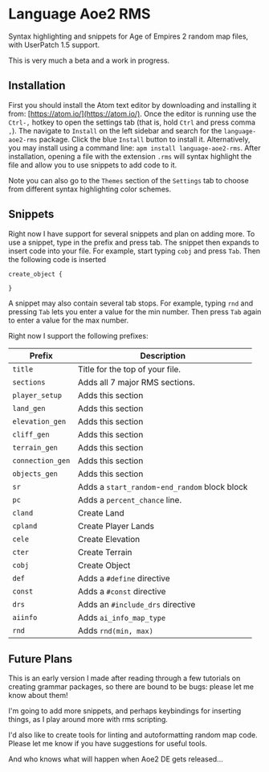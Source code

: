 # Language Aoe2 RMS

Syntax highlighting and snippets for Age of Empires 2 random map files, with UserPatch 1.5 support.

This is very much a beta and a work in progress.

## Installation

First you should install the Atom text editor by downloading and installing it from: [https://atom.io/](https://atom.io/).
Once the editor is running use the `Ctrl-,` hotkey to open the settings tab (that is, hold `Ctrl` and press comma `,`).
The navigate to `Install` on the left sidebar and search for the `language-aoe2-rms` package.
Click the blue `Install` button to install it.
Alternatively, you may install using a command line: `apm install language-aoe2-rms`.
After installation, opening a file with the extension `.rms` will syntax highlight the file and allow you to use snippets to add code to it.

Note you can also go to the `Themes` section of the `Settings` tab to choose from different syntax highlighting color schemes.

## Snippets

Right now I have support for several snippets and plan on adding more.
To use a snippet, type in the prefix and press tab.
The snippet then expands to insert code into your file.
For example, start typing `cobj` and press `Tab`.
Then the following code is inserted
```
create_object {

}
```

A snippet may also contain several tab stops.
For example, typing `rnd` and pressing `Tab` lets you enter a value for the min number.
Then press `Tab` again to enter a value for the max number.

Right now I support the following prefixes:

| Prefix                  | Description             |
| ----------------------- | ----------------------- |
| `title` | Title for the top of your file. |
| `sections` | Adds all 7 major RMS sections. |
| `player_setup` | Adds this section |
| `land_gen` | Adds this section |
| `elevation_gen` | Adds this section |
| `cliff_gen` | Adds this section |
| `terrain_gen` | Adds this section |
| `connection_gen` | Adds this section |
| `objects_gen` | Adds this section |
| `sr` | Adds a `start_random`-`end_random` block block |
| `pc` | Adds a `percent_chance` line. |
| `cland` | Create Land |
| `cpland` | Create Player Lands |
| `cele` | Create Elevation |
| `cter` | Create Terrain |
| `cobj` | Create Object |
| `def` | Adds a `#define` directive |
| `const` | Adds a `#const` directive |
| `drs` | Adds an `#include_drs` directive |
| `aiinfo` | Adds `ai_info_map_type` |
| `rnd` | Adds `rnd(min, max)` |

## Future Plans

This is an early version I made after reading through a few tutorials on creating grammar packages, so there are bound to be bugs: please let me know about them!

I'm going to add more snippets, and perhaps keybindings for inserting things, as I play around more with rms scripting.

I'd also like to create tools for linting and autoformatting random map code.
Please let me know if you have suggestions for useful tools.

And who knows what will happen when Aoe2 DE gets released...
